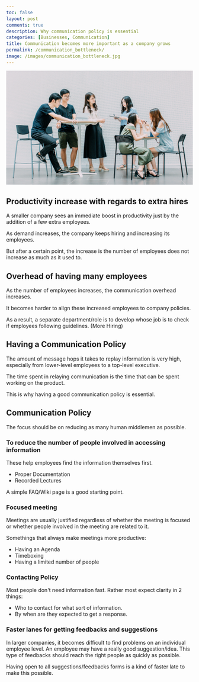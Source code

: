 ```yaml
---
toc: false
layout: post
comments: true
description: Why communication policy is essential
categories: [Businesses, Communication]
title: Communication becomes more important as a company grows
permalink: /communication_bottleneck/
image: /images/communication_bottleneck.jpg
---
```


![](/images/communication_bottleneck.jpg)

## Productivity increase with regards to extra hires

A smaller company sees an immediate boost in productivity just by the addition of a few extra employees.

As demand increases, the company keeps hiring and increasing its employees.

But after a certain point, the increase is the number of employees does not increase as much as it used to.

## Overhead of having many employees

As the number of employees increases, the communication overhead increases.

It becomes harder to align these increased employees to company policies.

As a result, a separate department/role is to develop whose job is to check if employees following guidelines. (More Hiring)

## Having a Communication Policy

The amount of message hops it takes to replay information is very high, especially from lower-level employees to a top-level executive.

The time spent in relaying communication is the time that can be spent working on the product.

This is why having a good communication policy is essential.

## Communication Policy

The focus should be on reducing as many human middlemen as possible.

### To reduce the number of people involved in accessing information

These help employees find the information themselves first.
- Proper Documentation
- Recorded Lectures

A simple FAQ/Wiki page is a good starting point.

### Focused meeting

Meetings are usually justified regardless of whether the meeting is focused or whether people involved in the meeting are related to it.

Somethings that always make meetings more productive:
- Having an Agenda
- Timeboxing
- Having a limited number of people

### Contacting Policy
Most people don't need information fast. Rather most expect clarity in 2 things:
- Who to contact for what sort of information.
- By when are they expected to get a response.

### Faster lanes for getting feedbacks and suggestions
In larger companies, it becomes difficult to find problems on an individual employee level. An employee may have a really good suggestion/idea. This type of feedbacks should reach the right people as quickly as possible.

Having open to all suggestions/feedbacks forms is a kind of faster late to make this possible.

